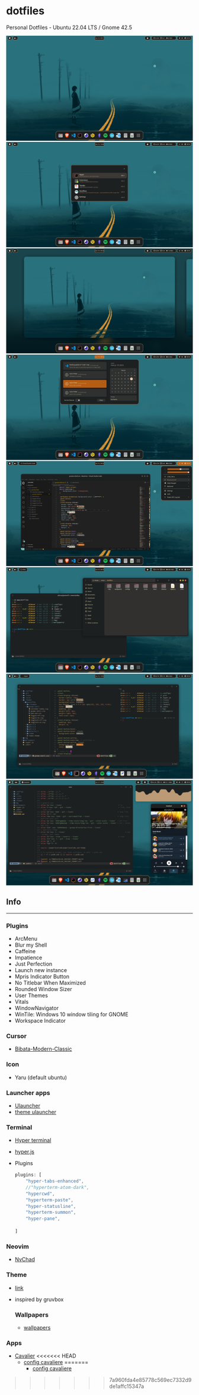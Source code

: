 # dotfiles

Personal Dotfiles - Ubuntu 22.04 LTS / Gnome 42.5

![home](./img/home.png)
![ulauncher](./img/ulauncher.png)
![home2](./img/home2.png)
![calendar](./img/calendar.png)
![painel-bar](./img/painel-bar.png)
![windows](./img/windows.png)
![hyper](./img/hyper-term.png)
![cavalier-headset](./img/cavalier-headset.png)

## Info

---

### Plugins

- ArcMenu
- Blur my Shell
- Caffeine
- Impatience
- Just Perfection
- Launch new instance
- Mpris Indicator Button
- No Titlebar When Maximized
- Rounded Window Sizer
- User Themes
- Vitals
- WindowNavigator  
- WinTile: Windows 10 window tiling for GNOME
- Workspace Indicator

### Cursor

- [Bibata-Modern-Classic](https://github.com/ful1e5/Bibata_Cursor)

### Icon

- Yaru (default ubuntu)

### Launcher apps

- [Ulauncher](https://ulauncher.io/)
- [theme ulauncher](https://github.com/Alencar26/dotfiles/tree/main/.local/share/ulauncher)

### Terminal

- [Hyper terminal](https://hyper.is/)

- [hyper.js](https://github.com/Alencar26/dotfiles/blob/main/.hyper.js)

- Plugins
  
  ```javascript
  plugins: [
      "hyper-tabs-enhanced",
      //"hyperterm-atom-dark",
      "hypercwd",
      "hyperterm-paste",
      "hyper-statusline",
      "hyperterm-summon",
      "hyper-pane",
  
  ]
  ```

### Neovim

- [NvChad](https://github.com/NvChad/NvChad)

### Theme

- [link](https://github.com/Alencar26/dotfiles/tree/main/.themes)

- inspired by gruvbox
  
  ### Wallpapers
  
  - [wallpapers](https://github.com/Alencar26/dotfiles/tree/main/wallpapers)

### Apps

- [Cavalier](https://github.com/fsobolev/cavalier)
<<<<<<< HEAD
  - [config cavaliere]()
=======
    - [config cavaliere](https://github.com/Alencar26/dotfiles/tree/main/.configs/cavalier)
>>>>>>> 7a960fda4e85778c569ec7332d9de1affc15347a
